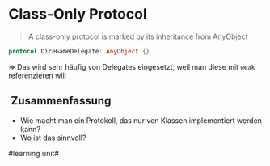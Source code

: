 # Class-Only Protocol


> A class-only protocol is marked by its inheritance from AnyObject

```swift
protocol DiceGameDelegate: AnyObject {}
```

=\> Das wird sehr häufig von Delegates eingesetzt, weil man diese  mit `weak` referenzieren will


##  Zusammenfassung
- Wie macht man ein Protokoll, das nur von Klassen implementiert werden kann?
- Wo ist das sinnvoll?

#learning unit#